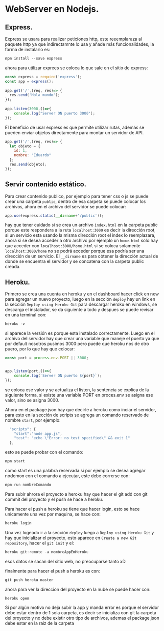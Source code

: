 # WebServer en Nodejs.

## Express.
Express se usara para realizar peticiones http, este reeemplaraza al paquete http ya que indirectamnte lo usa y añade más funcionalidades, la forma de instalarlo es:
```javascript
npm install --save express
```
ahora para utilizar exprees se coloca lo que sale en el sitio de express:
```javascript
const express = require('express');
const app = express();
 
app.get('/',(req, res)=> {
  res.send('Hola mundo');
});
 
app.listen(3000,()=>{
    console.log("Server ON puerto 3000");
});
```
El beneficio de usar express es que permite utilizar rutas, además se pueden enviar objetos directamente para montar un servidor de API.
```javascript
app.get('/',(req, res)=> {
  let objeto = {
    id: 1,
    nombre: "Eduardo"
  };
  res.send(objeto);
});
```

## Servir contenido estático.
Para crear contenido publico, por ejemplo para tener css o js se puede crear una carpeta `public`, dentro de esa carpeta se puede colocar los archivos, ahora en el archivo del servidor se puede colocar:
```javascript
app.use(express.static(__dirname+'/public'));
```
hay que tener cuidado si se crea un archivo `index.html` en la carpeta public porque este respondera a la ruta `localhost:3000` es decir la dirección root, si un servicio esta usando la misma dirección root el index lo reemplazara, ahora si se desea acceder a otro archivo por ejemplo un `home.html` solo hay que acceder con `localhost:3000/home.html` si se coloca solamente `localhost:3000/home` no se podrá acceder porque esa podría ser una dirección de un servicio.
El `__dirname` es para obtener la dirección actual de donde se encuentra el servidor y se concatena con la carpeta public creada.

## Heroku.
Primero se crea una cuenta en heroku y en el dashboard hacer click en new para agregar un nuevo proyecto, luego en la sección `deploy` hay un link en la sección `Deploy using Heroku Git` para descargar heroku en windows, se descarga el instalador, se da siguiente a todo y despues se puede revisar en una terminal con:
```javascript
heroku -v
```
si aparece la versión es porque esta instalado correctamente.
Luego en el archivo del servidor hay que crear una variable que maneje el puerto ya que por default nosotros pusimos 3000 pero puede que heroku nos de otro puero, por lo que hay que colocar:
```javascript
const port = process.env.PORT || 3000;


app.listen(port,()=>{
    console.log(`Server ON puerto ${port}`);
});
```
se coloca ese valor y se actualiza el listen, la sentencia se explica de la siguiente forma, si existe una variable PORT en proces.env se asigna ese valor, sino se asigna 3000.

Ahora en el package.json hay que decirle a heroku como inciar el servidor, para esto en la sección de scripts se agrega un comando reservado de nombre `start`, por ejemplo:
```javascript
  "scripts": {
    "start":"node app.js",
    "test": "echo \"Error: no test specified\" && exit 1"
  },
```
esto se puede probar con el comando:
```javascript
npm start
```
como start es una palabra reservada si por ejemplo se desea agregar nodemon con el comando a ejecutar, este debe correrse con:
```javascript
npm run nombreComando
```
Para subir ahrora el proyecto a heroku hay que hacer el git add con git commit del proyecto y el push se hace a heroku.

Para hacer el push a heroku se tiene que hacer login, esto se hace unicamente una vez por maquina, se hace con:
```javascript
heroku login
```
Una vez logeado ir a la sección `deploy` luego a `Deploy using Heroku Git` y hay que inicializar el proyecto, esto aparece en `Create a new Git repository`, hacer el `git init` y el:
```javascript
heroku git:remote -a nombreAppEnHeroku
```
esos datos se sacan del sitio web, no preocuparse tanto xD

finalmente para hacer el push a heroku es con:
```javascript
git push heroku master
```
ahora para ver la direccion del proyecto en la nube se puede hacer con:
```javascript
heroku open
```
Si por algún motivo no deja subir la app y manda error es porque el servidor debe estar dentro de 1 sola carpeta, es decir se inicializa con git la carpeta del proyecto y no debe existir otro tipo de archivos, ademas el package.json debe estar en la raiz de la carpeta